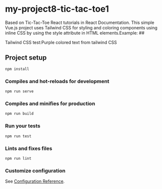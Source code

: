 # my-project8-tic-tac-toe1
Based on Tic-Tac-Toe React tutorials in React Documentation.
This simple Vue.js project uses Tailwind CSS for styling and coloring components using inline CSS by using the style attribute in HTML elements.Example:
##<div class="text-purple text-sm absolute pin-b pin-r pt-4 px-4">Tailwind CSS test:Purple colored text from tailwind CSS</div>
## Project setup
```
npm install
```

### Compiles and hot-reloads for development
```
npm run serve
```

### Compiles and minifies for production
```
npm run build
```

### Run your tests
```
npm run test
```

### Lints and fixes files
```
npm run lint
```

### Customize configuration
See [Configuration Reference](https://cli.vuejs.org/config/).
